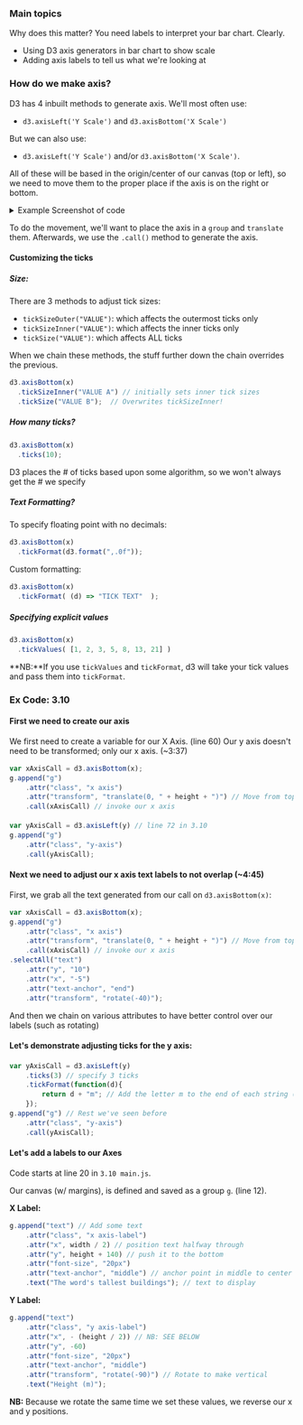 ### Main topics
 
 Why does this matter? You need labels to interpret your bar chart. Clearly.

  * Using D3 axis generators in bar chart to show scale
  * Adding axis labels to tell us what we're looking at

### How do we make axis?

D3 has 4 inbuilt methods to generate axis. We'll most often use:
  - `d3.axisLeft('Y Scale')` and `d3.axisBottom('X Scale')`

But we can also use:
  - `d3.axisLeft('Y Scale')` and/or `d3.axisBottom('X Scale')`.

All of these will be based in the origin/center of our canvas (top or left), so we need to move them to the proper place if the axis is on the right or bottom.
<details>
<summary>Example Screenshot of code</summary>

![Code and visualization](Screenshots/lec_25_4_axis.png)
</details>

To do the movement, we'll want to place the axis in a `group` and `translate` them.
Afterwards, we use the `.call()` method to generate the axis.

#### Customizing the ticks

##### Size:
There are 3 methods to adjust tick sizes:
  * `tickSizeOuter("VALUE")`: which affects the outermost ticks only
  * `tickSizeInner("VALUE")`: which affects the inner ticks only
  * `tickSize("VALUE")`: which affects ALL ticks

When we chain these methods, the stuff further down the chain overrides the previous.
```js
d3.axisBottom(x)
  .tickSizeInner("VALUE A") // initially sets inner tick sizes
  .tickSize("VALUE B");  // Overwrites tickSizeInner!
```

##### How many ticks?
```js
d3.axisBottom(x)
  .ticks(10);
```
D3 places the # of ticks based upon some algorithm, so we won't always get the # we specify

##### Text Formatting?

To specify floating point with no decimals:
```js
d3.axisBottom(x)
  .tickFormat(d3.format(",.0f"));
```
Custom formatting:

```js
d3.axisBottom(x)
  .tickFormat( (d) => "TICK TEXT"  );
```

##### Specifying explicit values

```js
d3.axisBottom(x)
  .tickValues( [1, 2, 3, 5, 8, 13, 21] )
```

  **NB:**If you use `tickValues` and `tickFormat`, d3 will take your tick values and pass them into `tickFormat`.

### Ex Code: 3.10

#### First we need to create our axis
  We first need to create a variable for our X Axis. (line 60)
  Our y axis doesn't need to be transformed; only our x axis. (~3:37)

```js
var xAxisCall = d3.axisBottom(x); 
g.append("g")
    .attr("class", "x axis")
    .attr("transform", "translate(0, " + height + ")") // Move from top to bottom
    .call(xAxisCall) // invoke our x axis

var yAxisCall = d3.axisLeft(y) // line 72 in 3.10
g.append("g")
    .attr("class", "y-axis")
    .call(yAxisCall);
```

#### Next we need to adjust our x axis text labels to not overlap (~4:45)

First, we grab all the text generated from our call on `d3.axisBottom(x)`:
```js
var xAxisCall = d3.axisBottom(x); 
g.append("g")
    .attr("class", "x axis")
    .attr("transform", "translate(0, " + height + ")") // Move from top to bottom
    .call(xAxisCall) // invoke our x axis
.selectAll("text")
    .attr("y", "10")
    .attr("x", "-5")
    .attr("text-anchor", "end")
    .attr("transform", "rotate(-40)");
```

  And then we chain on various attributes to have better control over our labels (such as rotating)

#### Let's demonstrate adjusting ticks for the y axis:

```js
var yAxisCall = d3.axisLeft(y)
    .ticks(3) // specify 3 ticks
    .tickFormat(function(d){
        return d + "m"; // Add the letter m to the end of each string (m for meter)
    });
g.append("g") // Rest we've seen before
    .attr("class", "y-axis")
    .call(yAxisCall);
```

#### Let's add a labels to our Axes 
Code starts at line 20 in `3.10 main.js`.

Our canvas (w/ margins), is defined and saved as a group `g`. (line 12).

**X Label:**
```js
g.append("text") // Add some text
    .attr("class", "x axis-label")
    .attr("x", width / 2) // position text halfway through
    .attr("y", height + 140) // push it to the bottom
    .attr("font-size", "20px")
    .attr("text-anchor", "middle") // anchor point in middle to center text
    .text("The word's tallest buildings"); // text to display
```
**Y Label:**
```js
g.append("text")
    .attr("class", "y axis-label")
    .attr("x", - (height / 2)) // NB: SEE BELOW
    .attr("y", -60)
    .attr("font-size", "20px")
    .attr("text-anchor", "middle")
    .attr("transform", "rotate(-90)") // Rotate to make vertical
    .text("Height (m)");
```
**NB:** Because we rotate the same time we set these values, we reverse our x and y positions.